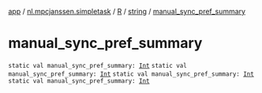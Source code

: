 [app](../../../index.md) / [nl.mpcjanssen.simpletask](../../index.md) / [R](../index.md) / [string](index.md) / [manual_sync_pref_summary](.)

# manual_sync_pref_summary

`static val manual_sync_pref_summary: `[`Int`](https://kotlinlang.org/api/latest/jvm/stdlib/kotlin/-int/index.html)
`static val manual_sync_pref_summary: `[`Int`](https://kotlinlang.org/api/latest/jvm/stdlib/kotlin/-int/index.html)
`static val manual_sync_pref_summary: `[`Int`](https://kotlinlang.org/api/latest/jvm/stdlib/kotlin/-int/index.html)
`static val manual_sync_pref_summary: `[`Int`](https://kotlinlang.org/api/latest/jvm/stdlib/kotlin/-int/index.html)